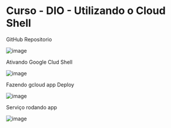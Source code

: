 # Curso - DIO - Utilizando o Cloud Shell

GitHub Repositorio

![image](https://user-images.githubusercontent.com/70346444/207601974-fd9835fc-702b-4f26-bed0-fdc94cd77718.png)

Ativando Google Clud Shell

![image](https://user-images.githubusercontent.com/70346444/207602125-f3cc3bfd-0f7a-4096-9286-cd6e16bd8623.png)

Fazendo gcloud app Deploy 

![image](https://user-images.githubusercontent.com/70346444/207606702-14e5ae6f-801f-4688-b038-f500acbfea97.png)

Serviço rodando app

![image](https://user-images.githubusercontent.com/70346444/207606850-54a81941-184d-49a1-8cd6-1a87db0e0a27.png)

